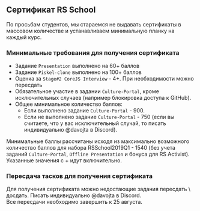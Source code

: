  ## Сертификат RS School 
 По просьбам студентов, мы стараемся не выдавать сертификаты в массовом количестве и устанавливаем минимальную планку на каждый курс. 
 
 ### Минимальные требования для получения сертификата
 * Задание `Presentation` выполнено на 60+ баллов 
 * Задание `Piskel-clone` выполнено на 100+ баллов 
 * Оценка за `Stage#2 CoreJS Interview` - 4+. При необходимости можно пересдать
 * Обязательное участие в задании `Culture-Portal`, кроме исключительных случаев (например блокировка доступа к GitHub).
 * Общее минимальное количество баллов:  
   - Если выполнено задание `Culture-Portal` - 900.
   - Если не выполнено задание `Culture-Portal` - 750 (если вы считаете, что у вас исключительный случай, то писать индивидуально @davojta в Discord).   
 
 Минимальные баллы рассчитаны исходя из максимально возможного количество баллов для набора RSSchool2019Q1 - 1540 (без учета заданий `Culture-Portal`, `Offline Presentation` и бонуса для RS Activist).  
 Указанные значения с + идут включительно.
 
 ### Пересдача тасков для получения сертификата
 Для получения сертификата можно недостающие задания пересдать \ досдать. Писать индивидуально @davojta в Discord.   
 Все пересдачи необходимо завершить к 25 августа.